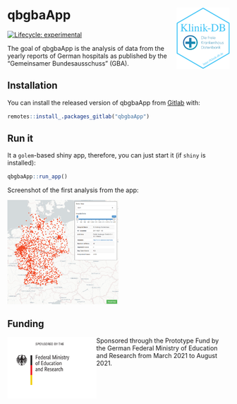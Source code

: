 
<!-- README.md is generated from README.Rmd. Please edit that file -->

# qbgbaApp <img src='man/figures/logo.png' align="right" height="139" />

<!-- badges: start -->

[![Lifecycle:
experimental](https://img.shields.io/badge/lifecycle-experimental-orange.svg)](https://lifecycle.r-lib.org/articles/stages.html#experimental)
<!-- badges: end -->

The goal of qbgbaApp is the analysis of data from the yearly reports of
German hospitals as published by the “Gemeinsamer Bundesausschuss”
(GBA).

## Installation

You can install the released version of qbgbaApp from
[Gitlab](https://gitlab.com/klinik-db/qbgbaApp) with:

``` r
remotes::install_.packages_gitlab("qbgbaApp")
```

## Run it

It a `golem`-based shiny app, therefore, you can just start it (if
`shiny` is installed):

``` r
qbgbaApp::run_app()
```

Screenshot of the first analysis from the app:

<img src="./man/figures/Screenshot_Analyse_App_01.png" style="width:50%;"/>

## Funding

<a href='https://klinik-db.de'><img src='man/figures/BMBF_eng.png' align="left" height="139" /></a>

Sponsored through the Prototype Fund by the German Federal Ministry of
Education and Research from March 2021 to August 2021.
